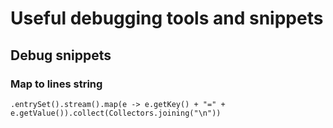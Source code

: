 # Useful debugging tools and snippets

## Debug snippets

### Map to lines string

```
.entrySet().stream().map(e -> e.getKey() + "=" + e.getValue()).collect(Collectors.joining("\n"))
```
